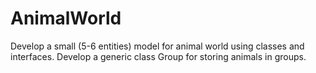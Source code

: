 # AnimalWorld
Develop a small (5-6 entities) model for animal world using classes and interfaces. Develop a generic class Group for storing animals in groups.
